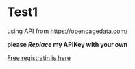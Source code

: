 # Test1
using API from https://opencagedata.com/

**please _Replace_ my APIKey with your own**

[Free registratin is here](https://opencagedata.com/users/sign_up)

